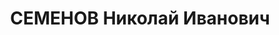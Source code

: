 ---
title: СЕМЕНОВ Николай Иванович
description: 'Род. в 1896, член ВКП(б). Проживал: Покровский р-н. Председатель Райисполкома

  Приговор: ВК ВС СССР, 31.01.1938 – ВМН.

  Реабилитирован июнь 1957'
---